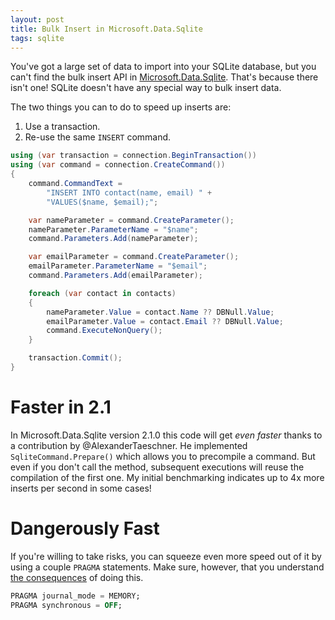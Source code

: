 ```yaml
---
layout: post
title: Bulk Insert in Microsoft.Data.Sqlite
tags: sqlite
---
```


You've got a large set of data to import into your SQLite database, but you can't find the bulk insert API in
[Microsoft.Data.Sqlite][1]. That's because there isn't one! SQLite doesn't have any special way to bulk insert data.

The two things you can to do to speed up inserts are:

1. Use a transaction.
2. Re-use the same `INSERT` command.

```csharp
using (var transaction = connection.BeginTransaction())
using (var command = connection.CreateCommand())
{
    command.CommandText =
        "INSERT INTO contact(name, email) " +
        "VALUES($name, $email);";

    var nameParameter = command.CreateParameter();
    nameParameter.ParameterName = "$name";
    command.Parameters.Add(nameParameter);

    var emailParameter = command.CreateParameter();
    emailParameter.ParameterName = "$email";
    command.Parameters.Add(emailParameter);

    foreach (var contact in contacts)
    {
        nameParameter.Value = contact.Name ?? DBNull.Value;
        emailParameter.Value = contact.Email ?? DBNull.Value;
        command.ExecuteNonQuery();
    }

    transaction.Commit();
}
```

Faster in 2.1
=============
In Microsoft.Data.Sqlite version 2.1.0 this code will get *even faster* thanks to a contribution by @AlexanderTaeschner.
He implemented `SqliteCommand.Prepare()` which allows you to precompile a command. But even if you don't call the
method, subsequent executions will reuse the compilation of the first one. My initial benchmarking indicates up to 4x
more inserts per second in some cases!

Dangerously Fast
================
If you're willing to take risks, you can squeeze even more speed out of it by using a couple `PRAGMA` statements. Make
sure, however, that you understand [the consequences][2] of doing this.

```sql
PRAGMA journal_mode = MEMORY;
PRAGMA synchronous = OFF;
```


  [1]: https://github.com/aspnet/Microsoft.Data.Sqlite
  [2]: https://www.sqlite.org/howtocorrupt.html#cfgerr
